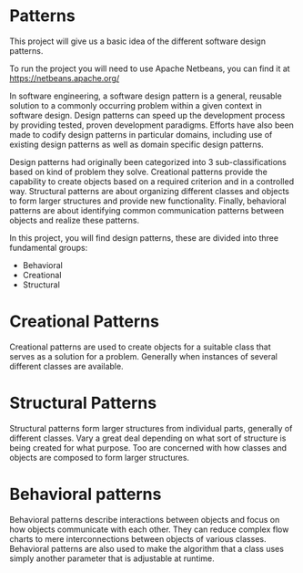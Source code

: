 # Patterns

This project will give us a basic idea of the different software design patterns.

To run the project you will need to use Apache Netbeans, you can find it at https://netbeans.apache.org/

In software engineering, a software design pattern is a general, reusable solution to a commonly occurring problem within a given context in software design. Design patterns can speed up the development process by providing tested, proven development paradigms. Efforts have also been made to codify design patterns in particular domains, including use of existing design patterns as well as domain specific design patterns.

Design patterns had originally been categorized into 3 sub-classifications based on kind of problem they solve. Creational patterns provide the capability to create objects based on a required criterion and in a controlled way. Structural patterns are about organizing different classes and objects to form larger structures and provide new functionality. Finally, behavioral patterns are about identifying common communication patterns between objects and realize these patterns.

In this project, you will find design patterns, these are divided into three fundamental groups:
* Behavioral
* Creational
* Structural

# Creational Patterns
Creational patterns are used to create objects for a suitable class that serves as a solution for a problem. Generally when instances of several different classes are available. 

# Structural Patterns
Structural patterns form larger structures from individual parts, generally of different classes. Vary a great deal depending on what sort of structure is being created for what purpose. Too are concerned with how classes and objects are composed to form larger structures.

# Behavioral patterns
Behavioral patterns describe interactions between objects and focus on how objects communicate with each other. They can reduce complex flow charts to mere interconnections between objects of various classes. Behavioral patterns are also used to make the algorithm that a class uses simply another parameter that is adjustable at runtime.
